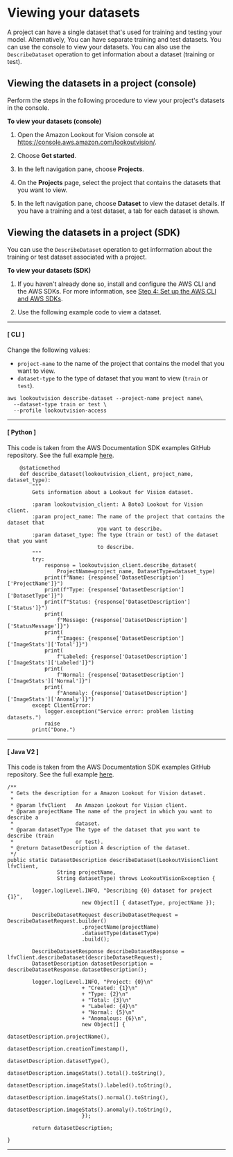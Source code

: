 # Viewing your datasets<a name="view-datasets"></a>

A project can have a single dataset that's used for training and testing your model\. Alternatively, You can have separate training and test datasets\. You can use the console to view your datasets\. You can also use the `DescribeDataset` operation to get information about a dataset \(training or test\)\.

## Viewing the datasets in a project \(console\)<a name="view-datasets-console"></a>

Perform the steps in the following procedure to view your project's datasets in the console\. 

**To view your datasets \(console\)**

1. Open the Amazon Lookout for Vision console at [ https://console\.aws\.amazon\.com/lookoutvision/]( https://console.aws.amazon.com/lookoutvision/)\.

1. Choose **Get started**\. 

1. In the left navigation pane, choose **Projects**\. 

1. On the **Projects** page, select the project that contains the datasets that you want to view\.

1. In the left navigation pane, choose **Dataset** to view the dataset details\. If you have a training and a test dataset, a tab for each dataset is shown\.

## Viewing the datasets in a project \(SDK\)<a name="view-datasets-sdk"></a>

You can use the `DescribeDataset` operation to get information about the training or test dataset associated with a project\.

**To view your datasets \(SDK\)**

1. If you haven't already done so, install and configure the AWS CLI and the AWS SDKs\. For more information, see [Step 4: Set up the AWS CLI and AWS SDKs](su-awscli-sdk.md)\.

1. Use the following example code to view a dataset\.

------
#### [ CLI ]

   Change the following values:
   + `project-name` to the name of the project that contains the model that you want to view\.
   + `dataset-type` to the type of dataset that you want to view \(`train` or `test`\)\.

   ```
   aws lookoutvision describe-dataset --project-name project name\
     --dataset-type train or test \
     --profile lookoutvision-access
   ```

------
#### [ Python ]

   This code is taken from the AWS Documentation SDK examples GitHub repository\. See the full example [here](https://github.com/awsdocs/aws-doc-sdk-examples/blob/main/python/example_code/lookoutvision/train_host.py)\. 

   ```
       @staticmethod
       def describe_dataset(lookoutvision_client, project_name, dataset_type):
           """
           Gets information about a Lookout for Vision dataset.
   
           :param lookoutvision_client: A Boto3 Lookout for Vision client.
           :param project_name: The name of the project that contains the dataset that
                                you want to describe.
           :param dataset_type: The type (train or test) of the dataset that you want
                                to describe.
           """
           try:
               response = lookoutvision_client.describe_dataset(
                   ProjectName=project_name, DatasetType=dataset_type)
               print(f"Name: {response['DatasetDescription']['ProjectName']}")
               print(f"Type: {response['DatasetDescription']['DatasetType']}")
               print(f"Status: {response['DatasetDescription']['Status']}")
               print(
                   f"Message: {response['DatasetDescription']['StatusMessage']}")
               print(
                   f"Images: {response['DatasetDescription']['ImageStats']['Total']}")
               print(
                   f"Labeled: {response['DatasetDescription']['ImageStats']['Labeled']}")
               print(
                   f"Normal: {response['DatasetDescription']['ImageStats']['Normal']}")
               print(
                   f"Anomaly: {response['DatasetDescription']['ImageStats']['Anomaly']}")
           except ClientError:
               logger.exception("Service error: problem listing datasets.")
               raise
           print("Done.")
   ```

------
#### [ Java V2 ]

   This code is taken from the AWS Documentation SDK examples GitHub repository\. See the full example [here](https://github.com/awsdocs/aws-doc-sdk-examples/blob/main/javav2/example_code/lookoutvision/src/main/java/com/example/lookoutvision/DescribeDataset.java)\. 

   ```
   /**
    * Gets the description for a Amazon Lookout for Vision dataset.
    * 
    * @param lfvClient   An Amazon Lookout for Vision client.
    * @param projectName The name of the project in which you want to describe a
    *                    dataset.
    * @param datasetType The type of the dataset that you want to describe (train
    *                    or test).
    * @return DatasetDescription A description of the dataset.
    */
   public static DatasetDescription describeDataset(LookoutVisionClient lfvClient,
                   String projectName,
                   String datasetType) throws LookoutVisionException {
   
           logger.log(Level.INFO, "Describing {0} dataset for project {1}",
                           new Object[] { datasetType, projectName });
   
           DescribeDatasetRequest describeDatasetRequest = DescribeDatasetRequest.builder()
                           .projectName(projectName)
                           .datasetType(datasetType)
                           .build();
   
           DescribeDatasetResponse describeDatasetResponse = lfvClient.describeDataset(describeDatasetRequest);
           DatasetDescription datasetDescription = describeDatasetResponse.datasetDescription();
   
           logger.log(Level.INFO, "Project: {0}\n"
                           + "Created: {1}\n"
                           + "Type: {2}\n"
                           + "Total: {3}\n"
                           + "Labeled: {4}\n"
                           + "Normal: {5}\n"
                           + "Anomalous: {6}\n",
                           new Object[] {
                                           datasetDescription.projectName(),
                                           datasetDescription.creationTimestamp(),
                                           datasetDescription.datasetType(),
                                           datasetDescription.imageStats().total().toString(),
                                           datasetDescription.imageStats().labeled().toString(),
                                           datasetDescription.imageStats().normal().toString(),
                                           datasetDescription.imageStats().anomaly().toString(),
                           });
   
           return datasetDescription;
   
   }
   ```

------